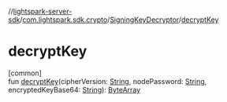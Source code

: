 //[lightspark-server-sdk](../../../index.md)/[com.lightspark.sdk.crypto](../index.md)/[SigningKeyDecryptor](index.md)/[decryptKey](decrypt-key.md)

# decryptKey

[common]\
fun [decryptKey](decrypt-key.md)(cipherVersion: [String](https://kotlinlang.org/api/latest/jvm/stdlib/kotlin/-string/index.html), nodePassword: [String](https://kotlinlang.org/api/latest/jvm/stdlib/kotlin/-string/index.html), encryptedKeyBase64: [String](https://kotlinlang.org/api/latest/jvm/stdlib/kotlin/-string/index.html)): [ByteArray](https://kotlinlang.org/api/latest/jvm/stdlib/kotlin/-byte-array/index.html)
